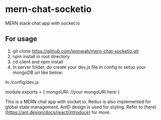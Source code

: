 # mern-chat-socketio
MERN stack chat app with socket.io

## For usage
1) git clone https://github.com/jennwah/mern-chat-socketio.git
2) npm install in root directory
3) cd client and npm install 
4) In server folder, do create your dev.js file in config to setup your mongoDB uri like below:

In /config/dev.js

module.exports = {
  mongoURI: //your mongoURI here
}

This is a MERN chat app with socket.io. Redux is also implemented for global state management. AntD design is used for styling. Refer to (here)[https://ant.design/docs/react/introduce] for more.
